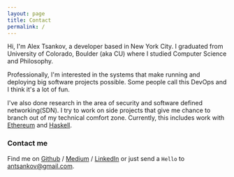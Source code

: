 ```yaml
---
layout: page
title: Contact
permalink: /
---
```


Hi, I'm Alex Tsankov, a developer based in New York City. I graduated from University of Colorado, Boulder (aka CU) where I studied Computer Science and Philosophy.

Professionally, I'm interested in the systems that make running and deploying big software projects possible. Some people call this DevOps and I think it's a lot of fun.

I've also done research in the area of security and software defined networking(SDN). I try to work on side projects that give me chance to branch out of my technical comfort zone. Currently, this includes work with [Ethereum][ethereum] and [Haskell][haskell].

### Contact me

Find me on [Github][github] / [Medium][medium] / [LinkedIn][linkedin] or just send a ```Hello``` to
[antsankov@gmail.com][email].


[linkedin]: https://www.linkedin.com/pub/alexander-tsankov/63/577/58b/
[github]: https://github.com/antsankov
[email]: mailto:antsankov@gmail.com
[medium]: https://medium.com/@antsankov
[ethereum]: https://github.com/antsankov/openticket-contracts
[haskell]: https://github.com/antsankov/catan-assist

